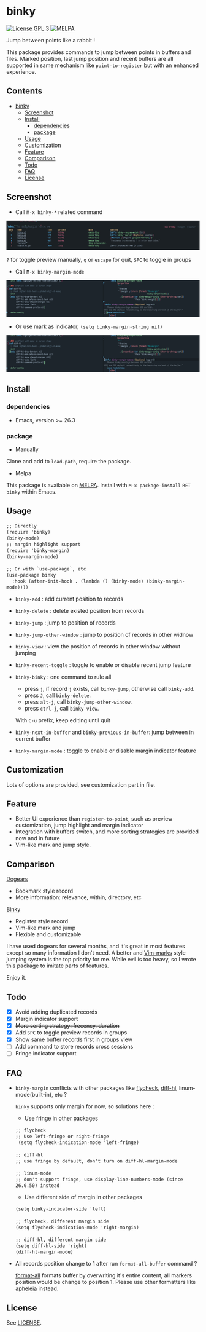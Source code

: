 # binky

[![License GPL 3](https://img.shields.io/badge/license-GPL_3-green.svg?style=flat)](LICENSE)
[![MELPA](http://melpa.org/packages/binky-badge.svg)](http://melpa.org/#/binky)

Jump between points like a rabbit !

This package provides commands to jump between points in buffers and files.
Marked position, last jump position and recent buffers are all supported in
same mechanism like `point-to-register` but with an enhanced experience.

<!-- markdown-toc start -->

## Contents

- [binky](#binky)
  - [Screenshot](#screenshot)
  - [Install](#install)
    - [dependencies](#dependencies)
    - [package](#package)
  - [Usage](#usage)
  - [Customization](#customization)
  - [Feature](#feature)
  - [Comparison](#comparison)
  - [Todo](#todo)
  - [FAQ](#faq)
  - [License](#license)

<!-- markdown-toc end -->

## Screenshot

- Call `M-x binky-*` related command

![binky with preview](image/binky-preview.jpg)

`?` for toggle preview manually, `q` or `escape` for quit, `SPC` to toggle in groups

- Call `M-x binky-margin-mode`

![margin with sign](image/margin-with-sign.png)

- Or use mark as indicator, `(setq binky-margin-string nil)`

![margin with mark](image/margin-with-mark.png)

## Install

### dependencies

- Emacs, version >= 26.3

### package

- Manually

Clone and add to `load-path`, require the package.

- Melpa

This package is available on [MELPA].
Install with `M-x package-install` `RET` `binky` within Emacs.

## Usage

```elisp
;; Directly
(require 'binky)
(binky-mode)
;; margin highlight support
(require 'binky-margin)
(binky-margin-mode)

;; Or with `use-package`, etc
(use-package binky
  :hook (after-init-hook . (lambda () (binky-mode) (binky-margin-mode))))
```

- `binky-add` : add current position to records

- `binky-delete` : delete existed position from records

- `binky-jump` : jump to position of records

- `binky-jump-other-window` : jump to position of records in other widnow

- `binky-view` : view the position of records in other window without jumping

- `binky-recent-toggle` : toggle to enable or disable recent jump feature

- `binky-binky` : one command to rule all

  - press `j`, if record `j` exists, call `binky-jump`, otherwise call `binky-add`.
  - press `J`, call `binky-delete`.
  - press `alt-j`, call `binky-jump-other-window`.
  - press `ctrl-j`, call `binky-view`.

  With `C-u` prefix, keep editing until quit

- `binky-next-in-buffer` and `binky-previous-in-buffer`: jump between in current buffer

- `binky-margin-mode` : toggle to enable or disable margin indicator feature

## Customization

Lots of options are provided, see customization part in file.

## Feature

- Better UI experience than `register-to-point`, such as preview customization, jump highlight and margin indicator
- Integration with buffers switch, and more sorting strategies are provided now and in future
- Vim-like mark and jump style.

## Comparison

[Dogears](https://github.com/alphapapa/dogears.el)

- Bookmark style record
- More information: relevance, within, directory, etc

[Binky](https://github.com/liuyinz/binky.el)

- Register style record
- Vim-like mark and jump
- Flexible and customizable

I have used dogears for several months, and it's great in most features except so many information
I don't need. A better and [Vim-marks](https://vim.fandom.com/wiki/Using_marks) style jumping system is the top priority for me.
While evil is too heavy, so I wrote this package to imitate parts of features.

Enjoy it.

## Todo

- [x] Avoid adding duplicated records
- [x] Margin indicator support
- [x] ~~More sorting strategy: frecency, duration~~
- [x] Add `SPC` to toggle preview records in groups
- [x] Show same buffer records first in groups view
- [ ] Add command to store records cross sessions
- [ ] Fringe indicator support

## FAQ

- `binky-margin` conflicts with other packages like [flycheck](https://github.com/flycheck/flycheck), [diff-hl](https://github.com/dgutov/diff-hl), linum-mode(built-in), etc ?

  `binky` supports only margin for now, so solutions here :

  - Use fringe in other packages

  ```elisp
  ;; flycheck
  ;; Use left-fringe or right-fringe
   (setq flycheck-indication-mode 'left-fringe)

  ;; diff-hl
  ;; use fringe by default, don't turn on diff-hl-margin-mode

  ;; linum-mode
  ;; don't support fringe, use display-line-numbers-mode (since 26.0.50) instead
  ```

  - Use different side of margin in other packages

  ```elisp
  (setq binky-indicator-side 'left)

  ;; flycheck, different margin side
  (setq flycheck-indication-mode 'right-margin)

  ;; diff-hl, different margin side
  (setq diff-hl-side 'right)
  (diff-hl-margin-mode)
  ```

- All records position change to 1 after run `format-all-buffer` command ?

  [format-all](https://github.com/lassik/emacs-format-all-the-code) formats buffer by overwriting it's entire content, all markers position would be change to position 1. Please use other formatters like [apheleia](https://github.com/radian-software/apheleia) instead.

## License

See [LICENSE](LICENSE).

[melpa]: http://melpa.org/#/binky
